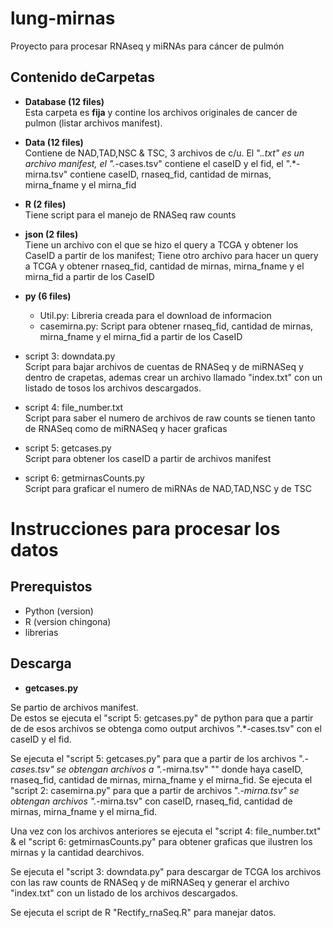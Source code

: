 # lung-mirnas
Proyecto para procesar RNAseq y miRNAs para cáncer de pulmón

## Contenido deCarpetas

- **Database (12 files)**    
   Esta carpeta es **fija** y contine los archivos originales de cancer de pulmon 
   (listar archivos manifest).

- **Data (12 files)**  
   Contiene de NAD,TAD,NSC & TSC, 3 archivos de c/u. El ".*.txt" es un archivo manifest, el ".*-cases.tsv" contiene el caseID y el fid, el ".*-mirna.tsv" contiene caseID, rnaseq_fid, cantidad de mirnas, mirna_fname y el mirna_fid

- **R (2 files)**  
   Tiene script para el manejo de RNASeq raw counts

- **json (2 files)**  
   Tiene un archivo con el que se hizo el query a TCGA y obtener los CaseID a partir de los manifest;  Tiene otro archivo para hacer un query a TCGA y obtener rnaseq_fid, cantidad de mirnas, mirna_fname y el mirna_fid a partir de los CaseID

- **py (6 files)**  
   - Util.py: Libreria creada para el download de informacion
   - casemirna.py: Script para obtener rnaseq_fid, cantidad de mirnas, mirna_fname y el mirna_fid a partir de los CaseID
- script 3: downdata.py   
   Script para bajar archivos de cuentas de RNASeq y de miRNASeq y dentro de crapetas, ademas crear un archivo llamado "index.txt" con un listado de tosos los archivos descargados.   
- script 4: file_number.txt   
   Script para saber el numero de archivos de raw counts se tienen tanto de RNASeq como de miRNASeq y hacer graficas
- script 5: getcases.py   
   Script para obtener los caseID a partir de archivos manifest   
- script 6: getmirnasCounts.py   
   Script para graficar el numero de miRNAs de NAD,TAD,NSC y de TSC

# Instrucciones para procesar los datos

## Prerequistos
 - Python (version)
 - R (version chingona)
 - librerias

## Descarga
 
 - __getcases.py__
 
 
Se partio de archivos manifest.   
De estos se ejecuta el "script 5: getcases.py" de python para que a partir de de esos archivos se obtenga como output archivos ".*-cases.tsv" con el caseID y el fid.

Se ejecuta el "script 5: getcases.py" para que a partir de los archivos ".*-cases.tsv" se obtengan archivos a ".*-mirna.tsv" "" donde haya caseID, rnaseq_fid, cantidad de mirnas, mirna_fname y el mirna_fid.
Se ejecuta el "script 2: casemirna.py" para que a partir de archivos ".*-mirna.tsv" se obtengan archivos ".*-mirna.tsv" con caseID, rnaseq_fid, cantidad de mirnas, mirna_fname y el mirna_fid. 

Una vez con los archivos anteriores se ejecuta el "script 4: file_number.txt" & el "script 6: getmirnasCounts.py" para obtener graficas que ilustren los mirnas y la cantidad dearchivos.

Se ejecuta el "script 3: downdata.py" para descargar de TCGA los archivos con las raw counts de RNASeq y de miRNASeq y generar el archivo "index.txt" con un listado de los archivos descargados.

Se ejecuta el script de R "Rectify_rnaSeq.R" para manejar datos.
